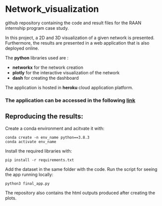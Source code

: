 # Network_visualization


github repository containing the code and result files for the RAAN internship program case study. 

In this project, a 2D and 3D visualization of a given network is presented. Furthermore, the results are presented in a web application that is also deployed online. 

The **python** libraries used are : 

- **networkx** for the network creation 
- **plotly** for the interactive visualization of the network 
- **dash** for creating the dashboard 

The application is hosted in **heroku** cloud application platform. 

### The application can be accessed in the following [link](https://network-case-study.herokuapp.com/)


## Reproducing the results: 

Create a conda environment and acitvate it with: 

``` 
conda create -n env_name python==3.8.3
conda activate env_name
```

Install the required libraries with: 

```
pip install -r requirements.txt 
```
Add the dataset in the same folder with the code. 
Run the script for seeing the app running locally: 
```
python3 final_app.py 
```

The repository also contains the html outputs produced after creating the plots. 
